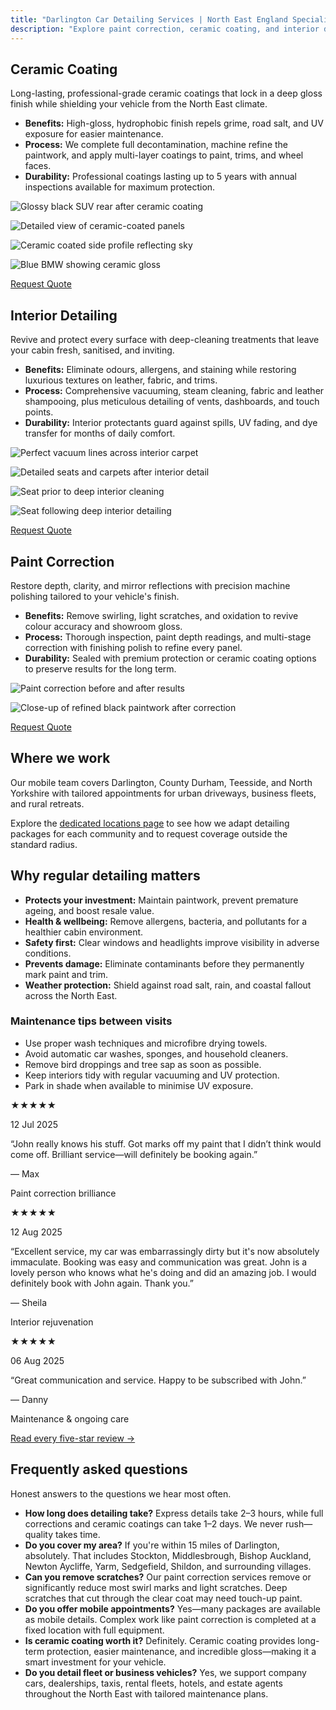 ```yaml
---
title: "Darlington Car Detailing Services | North East England Specialists"
description: "Explore paint correction, ceramic coating, and interior detailing services delivered across Darlington and the wider North East England region."
---
```

## Ceramic Coating

Long-lasting, professional-grade ceramic coatings that lock in a deep gloss finish while shielding your vehicle from the North East climate.

- **Benefits:** High-gloss, hydrophobic finish repels grime, road salt, and UV exposure for easier maintenance.
- **Process:** We complete full decontamination, machine refine the paintwork, and apply multi-layer coatings to paint, trims, and wheel faces.
- **Durability:** Professional coatings lasting up to 5 years with annual inspections available for maximum protection.

![Glossy black SUV rear after ceramic coating](/assets/ceramic-black-back.jpg)

![Detailed view of ceramic-coated panels](/assets/ceramic-black-back-right.jpg)

![Ceramic coated side profile reflecting sky](/assets/ceramic-black-left.jpg)

![Blue BMW showing ceramic gloss](/assets/ceramic-blue-bmw-back.jpg)

[Request Quote](/contact.html)

## Interior Detailing

Revive and protect every surface with deep-cleaning treatments that leave your cabin fresh, sanitised, and inviting.

- **Benefits:** Eliminate odours, allergens, and staining while restoring luxurious textures on leather, fabric, and trims.
- **Process:** Comprehensive vacuuming, steam cleaning, fabric and leather shampooing, plus meticulous detailing of vents, dashboards, and touch points.
- **Durability:** Interior protectants guard against spills, UV fading, and dye transfer for months of daily comfort.

![Perfect vacuum lines across interior carpet](/assets/carpet-stripes-detailing.jpg)

![Detailed seats and carpets after interior detail](/assets/detailing-interior-lines.jpg)

![Seat prior to deep interior cleaning](/assets/seat-clean-before.jpg)

![Seat following deep interior detailing](/assets/seat-clean-after.jpg)

[Request Quote](/contact.html)

## Paint Correction

Restore depth, clarity, and mirror reflections with precision machine polishing tailored to your vehicle's finish.

- **Benefits:** Remove swirling, light scratches, and oxidation to revive colour accuracy and showroom gloss.
- **Process:** Thorough inspection, paint depth readings, and multi-stage correction with finishing polish to refine every panel.
- **Durability:** Sealed with premium protection or ceramic coating options to preserve results for the long term.

![Paint correction before and after results](/assets/paint-correction-before-after-combo.jpg)

![Close-up of refined black paintwork after correction](/assets/ceramic-black-paint.jpg)

[Request Quote](/contact.html)

## Where we work

Our mobile team covers Darlington, County Durham, Teesside, and North Yorkshire with tailored appointments for urban driveways, business fleets, and rural retreats.

Explore the [dedicated locations page](/locations.html) to see how we adapt detailing packages for each community and to request coverage outside the standard radius.

## Why regular detailing matters

- **Protects your investment:** Maintain paintwork, prevent premature ageing, and boost resale value.
- **Health & wellbeing:** Remove allergens, bacteria, and pollutants for a healthier cabin environment.
- **Safety first:** Clear windows and headlights improve visibility in adverse conditions.
- **Prevents damage:** Eliminate contaminants before they permanently mark paint and trim.
- **Weather protection:** Shield against road salt, rain, and coastal fallout across the North East.

### Maintenance tips between visits

- Use proper wash techniques and microfibre drying towels.
- Avoid automatic car washes, sponges, and household cleaners.
- Remove bird droppings and tree sap as soon as possible.
- Keep interiors tidy with regular vacuuming and UV protection.
- Park in shade when available to minimise UV exposure.

★★★★★

12 Jul 2025

“John really knows his stuff. Got marks off my paint that I didn’t think would come off. Brilliant service—will definitely be booking again.”

— Max

Paint correction brilliance

★★★★★

12 Aug 2025

“Excellent service, my car was embarrassingly dirty but it's now absolutely immaculate. Booking was easy and communication was great. John is a lovely person who knows what he's doing and did an amazing job. I would definitely book with John again. Thank you.”

— Sheila

Interior rejuvenation

★★★★★

06 Aug 2025

“Great communication and service. Happy to be subscribed with John.”

— Danny

Maintenance & ongoing care

[Read every five-star review →](/index.html#reviews)

## Frequently asked questions

Honest answers to the questions we hear most often.

- **How long does detailing take?** Express details take 2–3 hours, while full corrections and ceramic coatings can take 1–2 days. We never rush—quality takes time.
- **Do you cover my area?** If you're within 15 miles of Darlington, absolutely. That includes Stockton, Middlesbrough, Bishop Auckland, Newton Aycliffe, Yarm, Sedgefield, Shildon, and surrounding villages.
- **Can you remove scratches?** Our paint correction services remove or significantly reduce most swirl marks and light scratches. Deep scratches that cut through the clear coat may need touch-up paint.
- **Do you offer mobile appointments?** Yes—many packages are available as mobile details. Complex work like paint correction is completed at a fixed location with full equipment.
- **Is ceramic coating worth it?** Definitely. Ceramic coating provides long-term protection, easier maintenance, and incredible gloss—making it a smart investment for your vehicle.
- **Do you detail fleet or business vehicles?** Yes, we support company cars, dealerships, taxis, rental fleets, hotels, and estate agents throughout the North East with tailored maintenance plans.
